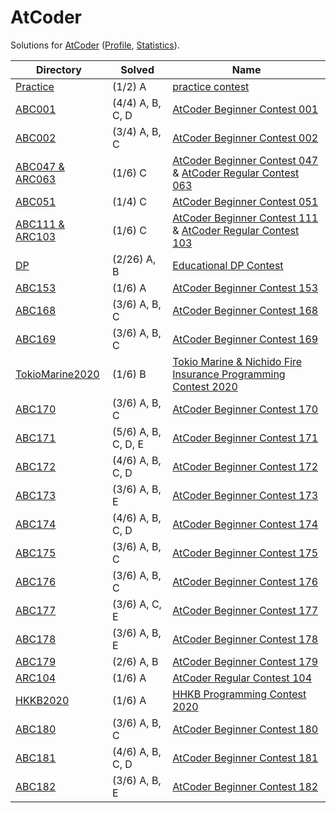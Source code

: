 <!-- SPDX-License-Identifier: X11 -->
# AtCoder

Solutions for [AtCoder](https://atcoder.jp/) ([Profile](https://atcoder.jp/users/jthvai), [Statistics](https://kenkoooo.com/atcoder#/user/jthvai)).

| Directory                             | Solved              | Name
| ---                                   | ---                 | ---
| [Practice](./Practice/)               | (1/2) A             | [practice contest](https://atcoder.jp/contests/practice)
| [ABC001](./ABC001/)                   | (4/4) A, B, C, D    | [AtCoder Beginner Contest 001](https://atcoder.jp/contests/abc001)
| [ABC002](./ABC002/)                   | (3/4) A, B, C       | [AtCoder Beginner Contest 002](https://atcoder.jp/contests/abc002)
| [ABC047 & ARC063](./ABC047_&_ARC063/) | (1/6) C             | [AtCoder Beginner Contest 047](https://atcoder.jp/contests/abc047) & [AtCoder Regular Contest 063](https://atcoder.jp/contests/arc063)
| [ABC051](./ABC051/)                   | (1/4) C             | [AtCoder Beginner Contest 051](https://atcoder.jp/contests/abc051)
| [ABC111 & ARC103](./ABC111_&_ARC103/) | (1/6) C             | [AtCoder Beginner Contest 111](https://atcoder.jp/contests/abc111) & [AtCoder Regular Contest 103](https://atcoder.jp/contests/arc103)
| [DP](./DP/)                           | (2/26) A, B         | [Educational DP Contest](https://atcoder.jp/contests/dp)
| [ABC153](./ABC153/)                   | (1/6) A             | [AtCoder Beginner Contest 153](https://atcoder.jp/contests/abc153)
| [ABC168](./ABC168/)                   | (3/6) A, B, C       | [AtCoder Beginner Contest 168](https://atcoder.jp/contests/abc168)
| [ABC169](./ABC169/)                   | (3/6) A, B, C       | [AtCoder Beginner Contest 169](https://atcoder.jp/contests/abc169)
| [TokioMarine2020](./TokioMarine2020/) | (1/6) B             | [Tokio Marine & Nichido Fire Insurance Programming Contest 2020](https://atcoder.jp/contests/tokiomarine2020)
| [ABC170](./ABC170/)                   | (3/6) A, B, C       | [AtCoder Beginner Contest 170](https://atcoder.jp/contests/abc170)
| [ABC171](./ABC171/)                   | (5/6) A, B, C, D, E | [AtCoder Beginner Contest 171](https://atcoder.jp/contests/abc171)
| [ABC172](./ABC172/)                   | (4/6) A, B, C, D    | [AtCoder Beginner Contest 172](https://atcoder.jp/contests/abc172)
| [ABC173](./ABC173/)                   | (3/6) A, B, E       | [AtCoder Beginner Contest 173](https://atcoder.jp/contests/abc173)
| [ABC174](./ABC174/)                   | (4/6) A, B, C, D    | [AtCoder Beginner Contest 174](https://atcoder.jp/contests/abc174)
| [ABC175](./ABC175/)                   | (3/6) A, B, C       | [AtCoder Beginner Contest 175](https://atcoder.jp/contests/abc175)
| [ABC176](./ABC176/)                   | (3/6) A, B, C       | [AtCoder Beginner Contest 176](https://atcoder.jp/contests/abc176)
| [ABC177](./ABC177/)                   | (3/6) A, C, E       | [AtCoder Beginner Contest 177](https://atcoder.jp/contests/abc177)
| [ABC178](./ABC178/)                   | (3/6) A, B, E       | [AtCoder Beginner Contest 178](https://atcoder.jp/contests/abc178)
| [ABC179](./ABC179/)                   | (2/6) A, B          | [AtCoder Beginner Contest 179](https://atcoder.jp/contests/abc179)
| [ARC104](./ARC104/)                   | (1/6) A             | [AtCoder Regular Contest 104](https://atcoder.jp/contests/arc104)
| [HKKB2020](./HKKB2020/)               | (1/6) A             | [HHKB Programming Contest 2020](https://atcoder.jp/contests/hhkb2020)
| [ABC180](./ABC180/)                   | (3/6) A, B, C       | [AtCoder Beginner Contest 180](https://atcoder.jp/contests/abc180)
| [ABC181](./ABC181/)                   | (4/6) A, B, C, D    | [AtCoder Beginner Contest 181](https://atcoder.jp/contests/abc181)
| [ABC182](./ABC182/)                   | (3/6) A, B, E       | [AtCoder Beginner Contest 182](https://atcoder.jp/contests/abc182)
